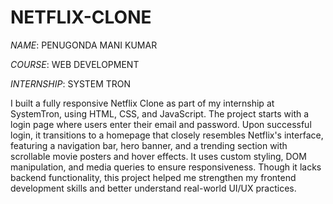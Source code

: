 # NETFLIX-CLONE

*NAME*: PENUGONDA MANI KUMAR

*COURSE*: WEB DEVELOPMENT

*INTERNSHIP*: SYSTEM TRON

I built a fully responsive Netflix Clone as part of my internship at SystemTron, using HTML, CSS, and JavaScript. The project starts with a login page where users enter their email and password. Upon successful login, it transitions to a homepage that closely resembles Netflix's interface, featuring a navigation bar, hero banner, and a trending section with scrollable movie posters and hover effects. It uses custom styling, DOM manipulation, and media queries to ensure responsiveness. Though it lacks backend functionality, this project helped me strengthen my frontend development skills and better understand real-world UI/UX practices.

